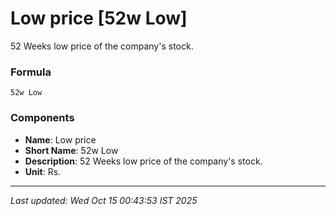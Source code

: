 # Low price [52w Low]
52 Weeks low price of the company's stock.

### Formula
```text
52w Low
```


### Components
- **Name**: Low price
- **Short Name**: 52w Low
- **Description**: 52 Weeks low price of the company's stock.
- **Unit**: Rs.

---
*Last updated: Wed Oct 15 00:43:53 IST 2025*
